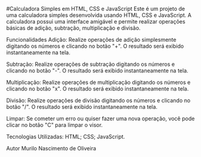 #Calculadora Simples em HTML, CSS e JavaScript
Este é um projeto de uma calculadora simples desenvolvida usando HTML, CSS e JavaScript. A calculadora possui uma interface amigável e permite realizar operações básicas de adição, subtração, multiplicação e divisão.

Funcionalidades
Adição: Realize operações de adição simplesmente digitando os números e clicando no botão "+". O resultado será exibido instantaneamente na tela.

Subtração: Realize operações de subtração digitando os números e clicando no botão "-". O resultado será exibido instantaneamente na tela.

Multiplicação: Realize operações de multiplicação digitando os números e clicando no botão "x". O resultado será exibido instantaneamente na tela.

Divisão: Realize operações de divisão digitando os números e clicando no botão "/". O resultado será exibido instantaneamente na tela.

Limpar: Se cometer um erro ou quiser fazer uma nova operação, você pode clicar no botão "C" para limpar o visor.

Tecnologias Utilizadas:
HTML;
CSS;
JavaScript.

Autor
Murilo Nascimento de Oliveira
